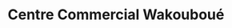 ---
title: "Centre Commercial Wakouboué"
url: /yopougon/centre-commercial-wakouboue/
shop: Einkaufszentrum
---